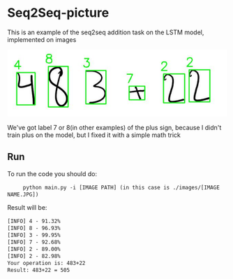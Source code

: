 # Seq2Seq-picture


This is an example of the seq2seq addition task on the LSTM model, implemented on images

![alt text](https://raw.githubusercontent.com/manishemirani/Seq2Seq-picture/main/images/output.JPG)

We've got label 7 or 8(in other examples) of the plus sign, because I didn't train plus on the model, but I fixed it with a simple math trick

## Run

To run the code you should do:
          
         python main.py -i [IMAGE PATH] (in this case is ./images/[IMAGE NAME.JPG])

Result will be:

    [INFO] 4 - 91.32%
    [INFO] 8 - 96.93%
    [INFO] 3 - 99.95%
    [INFO] 7 - 92.68%
    [INFO] 2 - 89.00%
    [INFO] 2 - 82.98%
    Your operation is: 483+22
    Result: 483+22 = 505
